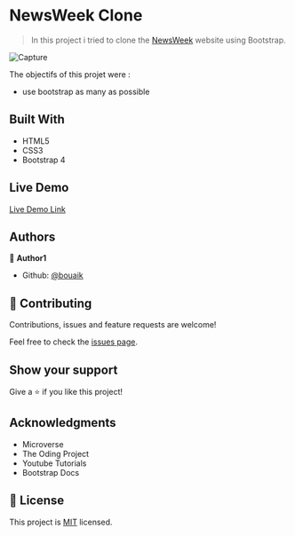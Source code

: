 # NewsWeek Clone

> In this project i tried to clone the [NewsWeek](https://www.newsweek.com/) website using Bootstrap.

![Capture](https://user-images.githubusercontent.com/45256093/74241719-e400df80-4cdc-11ea-9fb4-c720d8342ce7.JPG)



The objectifs of this projet were : 
- use bootstrap as many as possible

## Built With

- HTML5
- CSS3
- Bootstrap 4

## Live Demo

[Live Demo Link](https://rawcdn.githack.com/bouaik/Newsweek-clone/dda598c80f9f164cc93881598bafec2698fb25ba/index.html)

## Authors

👤 **Author1**

- Github: [@bouaik](https://github.com/bouaik)

## 🤝 Contributing

Contributions, issues and feature requests are welcome!

Feel free to check the [issues page](https://github.com/bouaik/Newsweek-clone/issues).

## Show your support

Give a ⭐️ if you like this project!

## Acknowledgments

- Microverse
- The Oding Project
- Youtube Tutorials
- Bootstrap Docs

## 📝 License

This project is [MIT](lic.url) licensed.
